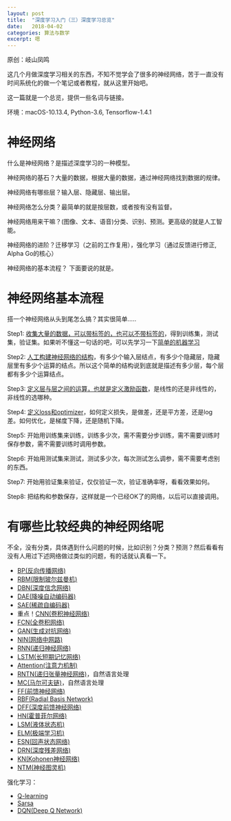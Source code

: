 ```yaml
---
layout: post
title:  "深度学习入门（三）深度学习总览"
date:   2018-04-02
categories: 算法与数学
excerpt: 嗯
---
```

原创：岐山凤鸣

这几个月做深度学习相关的东西，不知不觉学会了很多的神经网络，苦于一直没有时间系统化的做一个笔记或者教程，就从这里开始吧。

这一篇就是一个总览，提供一些名词与链接。

环境：macOS-10.13.4, Python-3.6, Tensorflow-1.4.1


# 神经网络

什么是神经网络？是描述深度学习的一种模型。

神经网络的基石？大量的数据，根据大量的数据，通过神经网络找到数据的规律。

神经网络有哪些层？输入层、隐藏层、输出层。

神经网络怎么分类？最简单的就是按层数，或者按有没有监督。

神经网络用来干嘛？(图像、文本、语音)分类、识别、预测。更高级的就是人工智能。

神经网络的进阶？迁移学习（之前的工作复用），强化学习（通过反馈进行修正, Alpha Go的核心）

神经网络的基本流程？ 下面要说的就是。

# 神经网络基本流程

搭一个神经网络从头到尾怎么搞？其实很简单.....

Step1: [收集大量的数据，可以带标签的，也可以不带标签的](https://www.zhihu.com/question/53655758/answer/289133283)，得到训练集，测试集，验证集。如果听不懂这一句话的吧，可以先学习一下[简单的机器学习](https://search.bilibili.com/all?keyword=%E6%9C%BA%E5%99%A8%E5%AD%A6%E4%B9%A0&from_source=banner_search)

Step2: [人工构建神经网络的结构](https://blog.csdn.net/scutjy2015/article/details/74170794)，有多少个输入层结点，有多少个隐藏层，隐藏层里有多少个运算的结点。所以这个简单的结构说到底就是描述有多少层，每个层都有多少个运算结点。

Step3: [定义层与层之间的运算，也就是定义激励函数](https://www.zhihu.com/question/22334626)，是线性的还是非线性的，非线性的选哪种。

Step4: [定义loss和optimizer](https://zhuanlan.zhihu.com/p/27449596?utm_source=weibo&utm_medium=social)，如何定义损失，是做差，还是平方差，还是log差。如何优化，是梯度下降，还是随机下降。

Step5: 开始用训练集来训练，训练多少次，需不需要分步训练，需不需要训练时保存参数，需不需要训练时调用参数。

Step6: 开始用测试集来测试，测试多少次，每次测试怎么调参，需不需要考虑别的东西。

Step7: 开始用验证集来验证，仅仅验证一次，验证准确率呀，看看效果如何。

Step8: 把结构和参数保存，这样就是一个已经OK了的网络，以后可以直接调用。

# 有哪些比较经典的神经网络呢

不全，没有分类，具体遇到什么问题的时候，比如识别？分类？预测？然后看看有没有人用过下述网络做过类似的问题，有的话就认真看一下。

* [BP(反向传播网络)](https://www.cnblogs.com/charlotte77/p/5629865.html)
* [RBM(限制玻尔兹曼机)](https://blog.csdn.net/u013631121/article/details/76652647)
* [DBN(深度信念网络)](https://blog.csdn.net/u013631121/article/details/76794829)
* [DAE(降噪自动编码器)](https://blog.csdn.net/a819825294/article/details/53516980)
* [SAE(稀疏自编码器)](http://ufldl.stanford.edu/wiki/index.php/%E7%A8%80%E7%96%8F%E7%BC%96%E7%A0%81%E8%87%AA%E7%BC%96%E7%A0%81%E8%A1%A8%E8%BE%BE)
* 重点！[CNN(卷积神经网络)](http://ai.51cto.com/art/201711/558921.htm)
* [FCN(全卷积网络)](https://blog.csdn.net/xiaojiajia007/article/details/54944023)
* [GAN(生成对抗网络)](https://zhuanlan.zhihu.com/p/26994666)
* [NIN(网络中网路)](https://blog.csdn.net/app_12062011/article/details/62041254)
* [RNN(递归神经网络)](https://blog.csdn.net/app_12062011/article/details/54406225)
* [LSTM(长短期记忆网络)](https://blog.csdn.net/zdy0_2004/article/details/50044879)
* [Attention(注意力机制)](https://blog.csdn.net/joshuaxx316/article/details/70665388)
* [RNTN(递归张量神经网络)](http://www.docin.com/p-1333116488.html)，自然语言处理
* [MC(马尔可夫链)](http://xueshu.baidu.com/s?wd=paperuri:(ad7dd03041519a80c26bfd07d23347fd)&filter=sc_long_sign&sc_ks_para=q%3D%E7%A5%9E%E7%BB%8F%E7%BD%91%E7%BB%9C%E4%B8%8E%E5%8A%A0%E6%9D%83%E6%A8%A1%E7%B3%8A%E9%A9%AC%E5%B0%94%E5%8F%AF%E5%A4%AB%E9%93%BE%E7%9A%84%E7%BB%84%E5%90%88%E6%A8%A1%E5%9E%8B%E5%8F%8A%E5%85%B6%E5%BA%94%E7%94%A8&tn=SE_baiduxueshu_c1gjeupa&ie=utf-8&sc_us=4330322919583965684)，自然语言处理
* [FF(前馈神经网络)](https://blog.csdn.net/qsczse943062710/article/details/61912464?locationNum=9&fps=1)
* [RBF(Radial Basis Network)](https://blog.csdn.net/huang1024rui/article/details/51510611)
* [DFF(深度前馈神经网络)](https://blog.csdn.net/u012554092/article/details/77878532)
* [HN(霍普菲尔网络)](https://wenku.baidu.com/view/98e96190bb4cf7ec4bfed02a.html)
* [LSM(液体状态机)](http://www.doc88.com/p-1354935452730.html)
* [ELM(极端学习机)](https://wenku.baidu.com/view/aea2f74303d8ce2f00662369.html)
* [ESN(回声状态网络)](https://blog.csdn.net/zwqhehe/article/details/77025035?ABstrategy=codes_snippets_optimize_v4)
* [DRN(深度残差网络)](https://blog.csdn.net/diamonjoy_zone/article/details/70904212)
* [KN(Kohonen神经网络)](http://blog.sina.com.cn/s/blog_92d2c5e10102vava.html)
* [NTM(神经图灵机)](http://www.dengfanxin.cn/?p=60)

强化学习：

* [Q-learning](https://www.zhihu.com/question/26408259)
* [Sarsa](https://blog.csdn.net/panglinzhuo/article/details/72518045)
* [DQN(Deep Q Network)](https://blog.csdn.net/gongxiaojiu/article/details/73345808)
